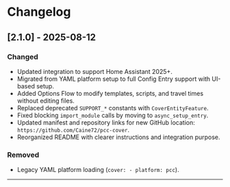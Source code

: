 # Changelog

## [2.1.0] - 2025-08-12
### Changed
- Updated integration to support Home Assistant 2025+.
- Migrated from YAML platform setup to full Config Entry support with UI-based setup.
- Added Options Flow to modify templates, scripts, and travel times without editing files.
- Replaced deprecated `SUPPORT_*` constants with `CoverEntityFeature`.
- Fixed blocking `import_module` calls by moving to `async_setup_entry`.
- Updated manifest and repository links for new GitHub location: `https://github.com/Caine72/pcc-cover`.
- Reorganized README with clearer instructions and integration purpose.

### Removed
- Legacy YAML platform loading (`cover: - platform: pcc`).

---

